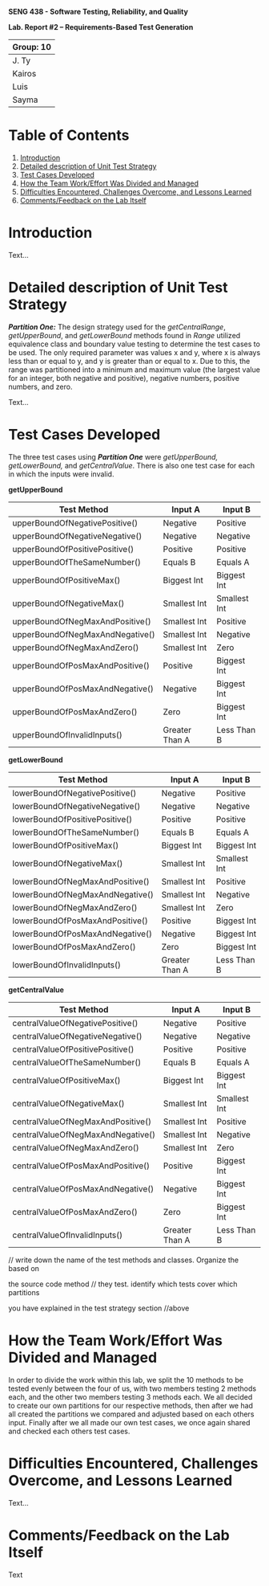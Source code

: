 
**SENG 438 - Software Testing, Reliability, and Quality**

  

**Lab. Report \#2 – Requirements-Based Test Generation**

  


| Group: 10      |
|-----------------|
| J. Ty|   
|Kairos|   
|Luis|   
|  Sayma|   


# Table of Contents
1. [Introduction](#introduction)
2. [Detailed description of Unit Test Strategy](#par1)
3. [Test Cases Developed](#par2)
4. [How the Team Work/Effort Was Divided and Managed](#par3)
5. [Difficulties Encountered, Challenges Overcome, and Lessons Learned](#par4)
6. [Comments/Feedback on the Lab Itself](#par5)


  
# Introduction <a name="introduction"></a>

  

Text…

  

# Detailed description of Unit Test Strategy <a name="par1"></a>

  ***Partition One:*** The design strategy used for the *getCentralRange*, *getUpperBound*, and *getLowerBound* methods found in *Range* utilized equivalence class and boundary value testing to determine the test cases to be used. The only required parameter was values x and y, where x is always less than or equal to y, and y is greater than or equal to x. Due to this, the range was partitioned into a minimum and maximum value (the largest value for an integer, both negative and positive), negative numbers, positive numbers, and zero.

Text...
  

# Test Cases Developed <a name="par2"></a>

The three test cases using ***Partition One*** were *getUpperBound, getLowerBound,* and *getCentralValue*.  There is also one test case for each in which the inputs were invalid.

**getUpperBound**

| Test Method | Input A | Input B
| ----------- | ----------- |  ----------- |
|upperBoundOfNegativePositive()| Negative|Positive |
|upperBoundOfNegativeNegative()|Negative|Negative|
|upperBoundOfPositivePositive()|Positive|Positive|
|upperBoundOfTheSameNumber()|Equals B|Equals A|
|upperBoundOfPositiveMax()|Biggest Int|Biggest Int|
|upperBoundOfNegativeMax()|Smallest Int|Smallest Int|
|upperBoundOfNegMaxAndPositive()|Smallest Int|Positive|
|upperBoundOfNegMaxAndNegative()|Smallest Int|Negative|
|upperBoundOfNegMaxAndZero()|Smallest Int|Zero|
|upperBoundOfPosMaxAndPositive()|Positive|Biggest Int|
|upperBoundOfPosMaxAndNegative()|Negative|Biggest Int|
|upperBoundOfPosMaxAndZero()|Zero|Biggest Int|
|upperBoundOfInvalidInputs()|Greater Than A|Less Than B|

**getLowerBound**

| Test Method | Input A | Input B
| ----------- | ----------- | ----------- |
|lowerBoundOfNegativePositive()| Negative|Positive |
|lowerBoundOfNegativeNegative()|Negative|Negative|
|lowerBoundOfPositivePositive()|Positive|Positive|
|lowerBoundOfTheSameNumber()|Equals B|Equals A|
|lowerBoundOfPositiveMax()|Biggest Int|Biggest Int|
|lowerBoundOfNegativeMax()|Smallest Int|Smallest Int|
|lowerBoundOfNegMaxAndPositive()|Smallest Int|Positive|
|lowerBoundOfNegMaxAndNegative()|Smallest Int|Negative|
|lowerBoundOfNegMaxAndZero()|Smallest Int|Zero|
|lowerBoundOfPosMaxAndPositive()|Positive|Biggest Int|
|lowerBoundOfPosMaxAndNegative()|Negative|Biggest Int|
|lowerBoundOfPosMaxAndZero()|Zero|Biggest Int|
|lowerBoundOfInvalidInputs()|Greater Than A|Less Than B|

**getCentralValue**

| Test Method | Input A | Input B
| ----------- | ----------- |  ----------- |
|centralValueOfNegativePositive()| Negative|Positive |
|centralValueOfNegativeNegative()|Negative|Negative|
|centralValueOfPositivePositive()|Positive|Positive|
|centralValueOfTheSameNumber()|Equals B|Equals A|
|centralValueOfPositiveMax()|Biggest Int|Biggest Int|
|centralValueOfNegativeMax()|Smallest Int|Smallest Int|
|centralValueOfNegMaxAndPositive()|Smallest Int|Positive|
|centralValueOfNegMaxAndNegative()|Smallest Int|Negative|
|centralValueOfNegMaxAndZero()|Smallest Int|Zero|
|centralValueOfPosMaxAndPositive()|Positive|Biggest Int|
|centralValueOfPosMaxAndNegative()|Negative|Biggest Int|
|centralValueOfPosMaxAndZero()|Zero|Biggest Int|
|centralValueOfInvalidInputs()|Greater Than A|Less Than B|


// write down the name of the test methods and classes. Organize the based on

the source code method // they test. identify which tests cover which partitions

you have explained in the test strategy section //above

  

# How the Team Work/Effort Was Divided and Managed <a name="par3"></a>

  In order to divide the work within this lab, we  split the 10 methods to be tested evenly between the four of us, with two members testing 2 methods each, and the other two members testing 3 methods each. We all decided to create our own partitions for our respective methods, then after we had all created the partitions we compared and adjusted based on each others input. Finally after we all made our own test cases, we once again shared and checked each others test cases.

  

# Difficulties Encountered, Challenges Overcome, and Lessons Learned <a name="par4"></a>

  

Text…

  

# Comments/Feedback on the Lab Itself <a name="par5"></a>

  

Text